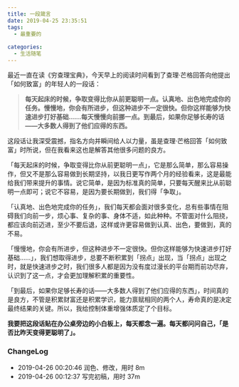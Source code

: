 ```yaml
---
title: 一段箴言
date: 2019-04-25 23:35:51
tags:
  - 最重要的
  
categories:
  - 生活随笔
---
```



<!--more-->

最近一直在读《穷查理宝典》，今天早上的阅读时间看到了查理·芒格回答向他提出「如何致富」的年轻人的一段话：

> **每天起床的时候，争取变得比你从前更聪明一点。认真地、出色地完成你的任务。慢慢地，你会有所进步，但这种进步不一定很快。但你这样能够为快速进步打好基础……每天慢慢向前挪一点。到最后，如果你足够长寿的话——大多数人得到了他们应得的东西。**

这段话让我深受震撼，指名方向并瞬间给人以力量，虽是查理·芒格回答「如何致富」时所说，但在我看来这也是解答其他很多问题的良方。

「每天起床的时候，争取变得比你从前更聪明一点」，它是那么简单，那么容易操作，但又不是那么容易做到长期坚持，以我日更写作两个月的经验看来，这是最能给我们带来提升的事情。说它简单，是因为标准真的简单，只要每天醒来比从前聪明一点即可；说它不容易，是因为要长期做到，我们得「争取」。

「认真地、出色地完成你的任务」，我们每天都会面对很多变化，总有些事情在阻碍我们向前一步，烦心事、复杂的事、身体不适，如此种种。不管面对什么阻挠，都应该向前迈进，至少不要后退，这样或许更容易做到认真、出色，要做到，真的不易。

「慢慢地，你会有所进步，但这种进步不一定很快。但你这样能够为快速进步打好基础……」，我们想取得进步，总要不断积累到「拐点」出现，当「拐点」出现之时，就是快速进步之时，我们很多人都是因为没有度过漫长的平台期而前功尽弃，认识到了这一点，才会更加理解积累的重要性。

「到最后，如果你足够长寿的话——大多数人得到了他们应得的东西」，时间真的是良方，不管是积累财富还是积累学识，能力禀赋相同的两个人，寿命真的是决定最终结果的关键。所以，我给控制体重增强体质定了个目标。

**我要把这段话贴在办公桌旁边的小白板上，每天都念一遍。每天都问问自己，「是否比昨天变得更聪明了」。**

### ChangeLog


- 2019-04-26 00:20:46 润色、修改，用时 8m
- 2019-04-26 00:12:37 写完初稿，用时 37m